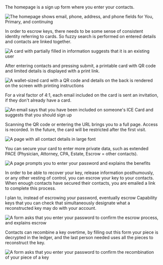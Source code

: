 The homepage is a sign up form where you enter your contacts.

![The homepage shows email, phone, address, and phone fields for You,
Primary, and continuing](./screenshots/00.0-make-card.png)

In order to escrow keys, there needs to be some sense of consistent identity
referring to cards. So fuzzy search is performed on entered details and contacts
are linked together.

![A card with partially filled in information suggests that it is an existing
user](./screenshots/01.0-search-cards.png)

After entering contacts and pressing submit, a printable card with QR code and
limited details is displayed with a print link.

![A wallet-sized card with a QR code and details on the back is rendered on the
screen with printing instructions](./screenshots/02.0-print-card.png)

For a viral factor of 4:1, each email included on the card is sent an
invitation, if they don't already have a card.

![An email says that you have been included on someone's ICE Card and suggests
that you should sign up](./screenshots/01.5-email.png)

Scanning the QR code or entering the URL brings you to a full page. Access is
recorded. In the future, the card will be restricted after the first visit.

![A page with all contact details in large
font](./screenshots/03.0-view-card.png)

You can secure your card to enter more private data, such as extended PACE
(Physician, Attorney, CPA, Estate, Escrow = other contacts).

![A page prompts you to enter your password and explains the
benefits](./screenshots/04.0-secure-card.png)

In order to be able to recover your key, release information posthumously, or
any other vesting of control, you can escrow your key to your contacts. When
enough contacts have secured their contacts, you are emailed a link to complete this process.

I plan to, instead of escrowing your password, eventually escrow Capability keys
that you can check that simultaneously designate what a reconstructed key may do
with your account.

![A form asks that you enter your password to confirm the escrow
process, and explains escrow](./screenshots/05.0-escrow-card.png)

Contacts can recombine a key overtime, by filling out this form your piece is
decrypted in the ledger, and the last person needed uses all the pieces to
reconstruct the key.

![A form asks that you enter your password to confirm the recombination of your
piece of a key](./screenshots/06.0-combine.png)


